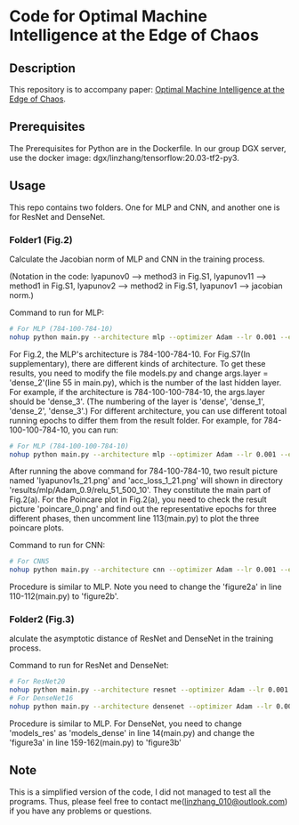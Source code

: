 # Code for Optimal Machine Intelligence at the Edge of Chaos

## Description

This repository is to accompany paper: [Optimal Machine Intelligence at the Edge of Chaos](https://arxiv.org/abs/1909.05176).

## Prerequisites

The Prerequisites for Python are in the Dockerfile. In our group DGX server, use the docker image: dgx/linzhang/tensorflow:20.03-tf2-py3.

## Usage

This repo contains two folders. One for MLP and CNN, and another one is for ResNet and DenseNet.

### Folder1 (Fig.2)

Calculate the Jacobian norm of MLP and CNN in the training process.

(Notation in the code: lyapunov0 --> method3 in Fig.S1, lyapunov11 --> method1 in Fig.S1, lyapunov2 --> method2 in Fig.S1, lyapunov1 --> jacobian norm.)

Command to run for MLP:

```bash
# For MLP (784-100-784-10)
nohup python main.py --architecture mlp --optimizer Adam --lr 0.001 --epochs 51 --num-iterations 500 --num-repeats 10 &> out/mlp/adam_51_500_10.out &
```

For Fig.2, the MLP's architecture is 784-100-784-10. For Fig.S7(In supplementary), there are different kinds of architecture. To get these results, you need to modify the file models.py and change args.layer = 'dense_2'(line 55 in main.py), which is the number of the last hidden layer. For example, if the architecture is 784-100-100-784-10, the args.layer should be 'dense_3'. (The numbering of the layer is 'dense', 'dense_1', 'dense_2', 'dense_3'.) For different architecture, you can use different totoal running epochs to differ them from the result folder. For example, for 784-100-100-784-10, you can run:

```bash
# For MLP (784-100-100-784-10)
nohup python main.py --architecture mlp --optimizer Adam --lr 0.001 --epochs 52 --num-iterations 500 --num-repeats 10 &> out/mlp/adam_52_500_10.out &
```

After running the above command for 784-100-784-10, two result picture named 'lyapunov1s_21.png' and 'acc_loss_1_21.png' will shown in directory 'results/mlp/Adam_0.9/relu_51_500_10'. They constitute the main part of Fig.2(a). For the Poincare plot in Fig.2(a), you need to check the result picture 'poincare_0.png' and find out the representative epochs for three different phases, then uncomment line 113(main.py) to plot the three poincare plots.

Command to run for CNN:

```bash
# For CNN5
nohup python main.py --architecture cnn --optimizer Adam --lr 0.001 --epochs 51 --num-iterations 500 --num-repeats 10 &> out/cnn/adam_51_500_10.out &
```

Procedure is similar to MLP. Note you need to change the 'figure2a' in line 110-112(main.py) to 'figure2b'.

### Folder2 (Fig.3)

alculate the asymptotic distance of ResNet and DenseNet in the training process.

Command to run for ResNet and DenseNet:

```bash
# For ResNet20
nohup python main.py --architecture resnet --optimizer Adam --lr 0.001 --epochs 1001 --num-iterations 500 --num-repeats 1 &> out/resnet/adam_resnet_1001_500_1.out &
# For DenseNet16
nohup python main.py --architecture densenet --optimizer Adam --lr 0.001 --epochs 201 --num-iterations 500 --num-repeats 1 &> out/densenet/adam_densenet_201_500_1.out &
```

Procedure is similar to MLP. For DenseNet, you need to change 'models_res' as 'models_dense' in line 14(main.py) and change the 'figure3a' in line 159-162(main.py) to 'figure3b'

## Note

This is a simplified version of the code, I did not managed to test all the programs. Thus, please feel free to contact me(linzhang_010@outlook.com) if you have any problems or questions.
